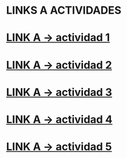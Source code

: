 # LINKS A ACTIVIDADES 

# [LINK A  -> actividad 1](actividad1/actividad1.md)
# [LINK A  -> actividad 2](actividad2/actividad2.md)
# [LINK A  -> actividad 3](actividad3/actividad3.md)
# [LINK A  -> actividad 4](actividad4/actividad4.md)
# [LINK A  -> actividad 5](actividad5/actividad5.md)